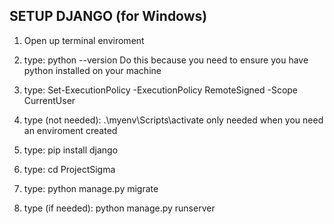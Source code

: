 ## SETUP DJANGO (for Windows) ##
1. Open up terminal enviroment 

2. type:
python --version
Do this because you need to ensure you have python installed on your machine

3. type: 
Set-ExecutionPolicy -ExecutionPolicy RemoteSigned -Scope CurrentUser

3. type (not needed): 
.\myenv\Scripts\activate
only needed when you need an enviroment created

4. type: 
pip install django

5. type: 
cd ProjectSigma

6. type: 
python manage.py migrate

7. type (if needed): 
python manage.py runserver



